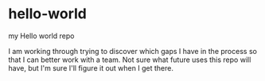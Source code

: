 # hello-world
my Hello world repo

I am working through trying to discover which gaps I have in the process so that I can better work with a team. Not sure what future uses this repo will have, but I'm sure I'll figure it out when I get there. 
